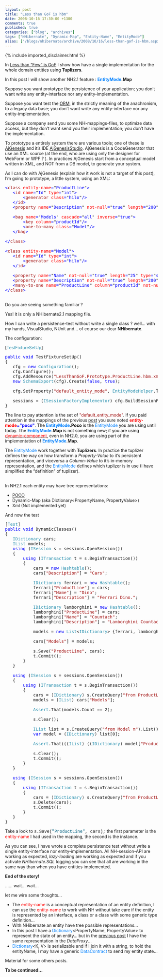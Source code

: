 ```yaml
---
layout: post
title: "Less than GoF is hbm"
date: 2008-10-16 17:30:00 +1300
comments: true
published: true
categories: ["blog", "archives"]
tags: ["NHibernate", "Dynamic-Map", "Entity-Name", "EntityMode"]
alias: ["/blogs/nhibernate/archive/2008/10/16/less-than-gof-is-hbm.aspx"]
---
```

<!-- more -->
{% include imported_disclaimer.html %}
<p>In <a href="/blogs/nhibernate/archive/2008/10/12/less-than-few-is-gof.aspx">Less than &ldquo;Few&rdquo; is GoF</a> I show how have a single implementation for the whole domain entities using <strong>Tuplizers</strong>.</p>
<p>In this post I will show another NH2.1 feature : <strong><span style="color: #0080ff">EntityMode</span>.Map</strong></p>
<p>Suppose you want prototype the persistence of your application; you don&rsquo;t want write any entity-interface nor any entity-implementation.</p>
<p>Suppose you want test the <a href="http://en.wikipedia.org/wiki/Object-relational_mapping">ORM</a>, in the strictly meaning of the anachronism, to a legacy data base; you don&rsquo;t want write any entity-interface nor any entity-implementation.</p>
<p>Suppose a company send you some NH-mappings-files, to optimize data access, but they don&rsquo;t want send you their implementation; you don&rsquo;t have the implementation.</p>
<p>To prototype a entirely system there are various tools; one of these is <a href="http://www.codeplex.com/ajgenesis">AjGenesis</a> and it&rsquo;s IDE <a href="http://www.codeplex.com/ajgenesisstudio">AjGenesisStudio</a>. AjGenesis is a CodeGenerator that use an XML source (at the end, who are using only the designer for WebForm or WPF ? ). In practices AjGenesis start from a conceptual model written in XML, and NOT from a DB model, to generate your system. </p>
<p>As I can do with AjGenesis (explain how it work is not a target of this post), I&rsquo;m going to prototype, a little system, using an XML:</p>
<pre class="code"><span style="color: blue">&lt;</span><span style="color: #a31515">class </span><span style="color: red">entity-name</span><span style="color: blue">=</span>"<span style="color: blue">ProductLine</span>"<span style="color: blue">&gt;<br />   &lt;</span><span style="color: #a31515">id </span><span style="color: red">name</span><span style="color: blue">=</span>"<span style="color: blue">Id</span>" <span style="color: red">type</span><span style="color: blue">=</span>"<span style="color: blue">int</span>"<span style="color: blue">&gt;<br />       &lt;</span><span style="color: #a31515">generator </span><span style="color: red">class</span><span style="color: blue">=</span>"<span style="color: blue">hilo</span>"<span style="color: blue">/&gt;<br />   &lt;/</span><span style="color: #a31515">id</span><span style="color: blue">&gt;<br />   &lt;</span><span style="color: #a31515">property </span><span style="color: red">name</span><span style="color: blue">=</span>"<span style="color: blue">Description</span>" <span style="color: red">not-null</span><span style="color: blue">=</span>"<span style="color: blue">true</span>" <span style="color: red">length</span><span style="color: blue">=</span>"<span style="color: blue">200</span>" <span style="color: red">type</span><span style="color: blue">=</span>"<span style="color: blue">string</span>"<span style="color: blue">/&gt;<br /><br />   &lt;</span><span style="color: #a31515">bag </span><span style="color: red">name</span><span style="color: blue">=</span>"<span style="color: blue">Models</span>" <span style="color: red">cascade</span><span style="color: blue">=</span>"<span style="color: blue">all</span>" <span style="color: red">inverse</span><span style="color: blue">=</span>"<span style="color: blue">true</span>"<span style="color: blue">&gt;<br />       &lt;</span><span style="color: #a31515">key </span><span style="color: red">column</span><span style="color: blue">=</span>"<span style="color: blue">productId</span>"<span style="color: blue">/&gt;<br />       &lt;</span><span style="color: #a31515">one-to-many </span><span style="color: red">class</span><span style="color: blue">=</span>"<span style="color: blue">Model</span>"<span style="color: blue">/&gt;<br />   &lt;/</span><span style="color: #a31515">bag</span><span style="color: blue">&gt;<br /><br />&lt;/</span><span style="color: #a31515">class</span><span style="color: blue">&gt;<br /><br />&lt;</span><span style="color: #a31515">class </span><span style="color: red">entity-name</span><span style="color: blue">=</span>"<span style="color: blue">Model</span>"<span style="color: blue">&gt;<br />   &lt;</span><span style="color: #a31515">id </span><span style="color: red">name</span><span style="color: blue">=</span>"<span style="color: blue">Id</span>" <span style="color: red">type</span><span style="color: blue">=</span>"<span style="color: blue">int</span>"<span style="color: blue">&gt;<br />       &lt;</span><span style="color: #a31515">generator </span><span style="color: red">class</span><span style="color: blue">=</span>"<span style="color: blue">hilo</span>"<span style="color: blue">/&gt;<br />   &lt;/</span><span style="color: #a31515">id</span><span style="color: blue">&gt;<br /><br />   &lt;</span><span style="color: #a31515">property </span><span style="color: red">name</span><span style="color: blue">=</span>"<span style="color: blue">Name</span>" <span style="color: red">not-null</span><span style="color: blue">=</span>"<span style="color: blue">true</span>" <span style="color: red">length</span><span style="color: blue">=</span>"<span style="color: blue">25</span>" <span style="color: red">type</span><span style="color: blue">=</span>"<span style="color: blue">string</span>"<span style="color: blue">/&gt;<br />   &lt;</span><span style="color: #a31515">property </span><span style="color: red">name</span><span style="color: blue">=</span>"<span style="color: blue">Description</span>" <span style="color: red">not-null</span><span style="color: blue">=</span>"<span style="color: blue">true</span>" <span style="color: red">length</span><span style="color: blue">=</span>"<span style="color: blue">200</span>" <span style="color: red">type</span><span style="color: blue">=</span>"<span style="color: blue">string</span>"<span style="color: blue">/&gt;<br />   &lt;</span><span style="color: #a31515">many-to-one </span><span style="color: red">name</span><span style="color: blue">=</span>"<span style="color: blue">ProductLine</span>" <span style="color: red">column</span><span style="color: blue">=</span>"<span style="color: blue">productId</span>" <span style="color: red">not-null</span><span style="color: blue">=</span>"<span style="color: blue">true</span>" <span style="color: red">class</span><span style="color: blue">=</span>"<span style="color: blue">ProductLine</span>"<span style="color: blue">/&gt;<br />&lt;/</span><span style="color: #a31515">class</span><span style="color: blue">&gt;</span></pre>
<p>
<br />Do you are seeing something familiar ? 
</p>
<p>Yes! it is only a NHibernate2.1 mapping file. 
  </p>
<p>How I can write a persistence-test without write a single class ? well&hellip; with my hands, VisualStudio, NUnit and&hellip; of course our dear <strong>NHibernate</strong>. 
  </p>
<p>The configuration:</p>
<p>
[<span style="color: #2b91af">TestFixtureSetUp</span>] 
</p>
<pre class="code"><span style="color: blue">public void </span>TestFixtureSetUp()<br />{<br />   cfg = <span style="color: blue">new </span><span style="color: #2b91af">Configuration</span>();<br />   cfg.Configure();<br />   cfg.AddResource(<span style="color: #a31515">"LessThanGoF.Prototype.ProductLine.hbm.xml"</span>, <span style="color: blue">typeof </span>(<span style="color: #2b91af">PrototypeSystemFixture</span>).Assembly);<br />   <span style="color: blue">new </span><span style="color: #2b91af">SchemaExport</span>(cfg).Create(<span style="color: blue">false</span>, <span style="color: blue">true</span>);<br /><br />   cfg.SetProperty(<span style="color: #a31515">"default_entity_mode"</span>, <span style="color: #2b91af">EntityModeHelper</span>.ToString(<span style="color: #2b91af">EntityMode</span>.Map));<br /><br />   sessions = (<span style="color: #2b91af">ISessionFactoryImplementor</span>) cfg.BuildSessionFactory();<br />}</pre>
<p>
The line to pay attention is the set of <span style="color: #a31515">"default_entity_mode"</span>. If you paid attention in the mappings of the previous <a href="http://fabiomaulo.blogspot.com/2008/10/less-than-few-is-gof.html">post</a> you sure noted <span style="color: #ff0000"><strong>entity-mode</strong></span><span style="color: #0000ff"><strong>="poco"</strong><span style="color: #000000">. The <strong><span style="color: #0080ff">EntityMode</span>.Poco</strong> is the <span style="color: #0080ff">EntityMode</span> you are using until today. The <strong><span style="color: #0080ff">EntityMode</span>.Map</strong> is not something new; if you are using </span></span><a href="/doc/nh/en/index.html#mapping-declaration-component"><span style="color: #ff0000">dynamic-component</span></a>, even in NH2.0, you are using part of the implementation of <strong><span style="color: #0080ff">EntityMode</span>.Map</strong>.</p>
<div>The <span style="color: #0080ff">EntityMode</span> work together with <strong>Tuplizers</strong>. In practice the tuplizer defines the way on how transform a <em>Property-Value</em> to it&rsquo;s persistent representation, and viceversa a <em>Column-Value</em> to it&rsquo;s in-memory representation, and the <span style="color: #0080ff">EntityMode</span> defines which tuplizer is in use (I have simplified the &ldquo;definition&rdquo; of tuplizer).</div>
<p>
<br />In NH2.1 each entity may have tree representations: 
</p>
<ul>
<li><a href="http://en.wikipedia.org/wiki/POCO">POCO</a> 
    <br /></li>
<li>Dynamic-Map (aka Dictionary&lt;PropertyName, PropertyValue&gt;) 
    <br /></li>
<li>Xml (Not implemented yet) 
    <br /></li>
</ul>
<p>
And now the test 
</p>
<pre class="code">[<span style="color: #2b91af">Test</span>]<br /><span style="color: blue">public void </span>DynamicClasses()<br />{<br />   <span style="color: #2b91af">IDictionary </span>cars;<br />   <span style="color: #2b91af">IList </span>models;<br />   <span style="color: blue">using </span>(<span style="color: #2b91af">ISession </span>s = sessions.OpenSession())<br />   {<br />       <span style="color: blue">using </span>(<span style="color: #2b91af">ITransaction </span>t = s.BeginTransaction())<br />       {<br />           cars = <span style="color: blue">new </span><span style="color: #2b91af">Hashtable</span>();<br />           cars[<span style="color: #a31515">"Description"</span>] = <span style="color: #a31515">"Cars"</span>;<br /><br />           <span style="color: #2b91af">IDictionary </span>ferrari = <span style="color: blue">new </span><span style="color: #2b91af">Hashtable</span>();<br />           ferrari[<span style="color: #a31515">"ProductLine"</span>] = cars;<br />           ferrari[<span style="color: #a31515">"Name"</span>] = <span style="color: #a31515">"Dino"</span>;<br />           ferrari[<span style="color: #a31515">"Description"</span>] = <span style="color: #a31515">"Ferrari Dino."</span>;<br /><br />           <span style="color: #2b91af">IDictionary </span>lamborghini = <span style="color: blue">new </span><span style="color: #2b91af">Hashtable</span>();<br />           lamborghini[<span style="color: #a31515">"ProductLine"</span>] = cars;<br />           lamborghini[<span style="color: #a31515">"Name"</span>] = <span style="color: #a31515">"Countach"</span>;<br />           lamborghini[<span style="color: #a31515">"Description"</span>] = <span style="color: #a31515">"Lamborghini Countach"</span>;<br /><br />           models = <span style="color: blue">new </span><span style="color: #2b91af">List</span>&lt;<span style="color: #2b91af">IDictionary</span>&gt; {ferrari, lamborghini};<br /><br />           cars[<span style="color: #a31515">"Models"</span>] = models;<br /><br />           s.Save(<span style="color: #a31515">"ProductLine"</span>, cars);<br />           t.Commit();<br />       }<br />   }<br /><br />   <span style="color: blue">using </span>(<span style="color: #2b91af">ISession </span>s = sessions.OpenSession())<br />   {<br />       <span style="color: blue">using </span>(<span style="color: #2b91af">ITransaction </span>t = s.BeginTransaction())<br />       {<br />           cars = (<span style="color: #2b91af">IDictionary</span>) s.CreateQuery(<span style="color: #a31515">"from ProductLine pl order by pl.Description"</span>).UniqueResult();<br />           models = (<span style="color: #2b91af">IList</span>) cars[<span style="color: #a31515">"Models"</span>];<br /><br />           <span style="color: #2b91af">Assert</span>.That(models.Count == 2);<br /><br />           s.Clear();<br /><br />           <span style="color: #2b91af">IList </span>list = s.CreateQuery(<span style="color: #a31515">"from Model m"</span>).List();<br />           <span style="color: blue">var </span>model = (<span style="color: #2b91af">IDictionary</span>) list[0];<br /><br />           <span style="color: #2b91af">Assert</span>.That(((<span style="color: #2b91af">IList</span>) ((<span style="color: #2b91af">IDictionary</span>) model[<span style="color: #a31515">"ProductLine"</span>])[<span style="color: #a31515">"Models"</span>]).Contains(model));<br /><br />           s.Clear();<br />           t.Commit();<br />       }<br />   }<br /><br />   <span style="color: blue">using </span>(<span style="color: #2b91af">ISession </span>s = sessions.OpenSession())<br />   {<br />       <span style="color: blue">using </span>(<span style="color: #2b91af">ITransaction </span>t = s.BeginTransaction())<br />       {<br />           cars = (<span style="color: #2b91af">IDictionary</span>) s.CreateQuery(<span style="color: #a31515">"from ProductLine pl order by pl.Description"</span>).UniqueResult();<br />           s.Delete(cars);<br />           t.Commit();<br />       }<br />   }<br />}</pre>
<p>
Take a look to <span style="font-family: courier new">s.Save(<span style="color: #006080">"ProductLine"</span>, cars);</span> the first parameter is the <span style="color: #ff0000">entity-name</span> I had used in the mapping, the second is the instance. 
</p>
<p>As you can see, I have wrote a complete persistence test without write a single entity-interface nor entity-implementation. All NH-session-API are working as expected, <em>lazy-loading</em> are working as expected and if you activate <em>NHibernate.SQL</em> logging you can see that all are working in the same way than when you have entities implemented. 
  </p>
<p><strong>End of the story!</strong> 
  </p>
<p>&hellip;&hellip; wait&hellip; wait&hellip;</p>
<p>let me wire some thoughts&hellip; 
  </p>
<ul>
<li>The <span style="color: #ff0000">entity-name</span> is a conceptual representation of an entity definition, I can use the <span style="color: #ff0000">entity-name</span> to work with NH without take care if the entity is represented by an interface, a class or a class with some generic type definition&hellip; 
    <br /></li>
<li>With NHibernate an entity have tree possible representations&hellip; 
    <br /></li>
<li>In this post I have a <span style="color: #0080ff">Dictionary</span>&lt;PropertyName, PropertyValue&gt; to represent the state of an entity&hellip; but in the <a href="/blogs/nhibernate/archive/2008/10/12/less-than-few-is-gof.aspx">previous post</a> I have the same representation in the <em>DataProxy</em>&hellip; 
    <br /></li>
<li><span style="color: #0080ff">Dictionary</span>&lt;K, V&gt; is serializable and if I join it with a string, to hold the entityName, I may have a generic <span style="color: #0080ff">DataContract</span><span style="color: #000000"> to send my entity state&hellip;</span> 
    <br /></li>
</ul>
<p>Material for some others posts. 
  </p>
<p><strong>To be continued&hellip;</strong></p>
